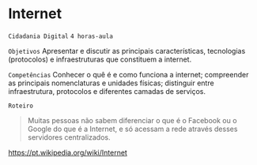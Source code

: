 # Internet

`Cidadania Digital` `4 horas-aula`

`Objetivos` Apresentar e discutir as principais características, tecnologias (protocolos) e infraestruturas que constituem a internet.

`Competências` Conhecer o quê é e como funciona a internet; compreender as principais nomenclaturas e unidades físicas; distinguir entre infraestrutura, protocolos e diferentes camadas de serviços. 

`Roteiro`

> Muitas pessoas não sabem diferenciar o que é o Facebook ou o Google do que é a Internet, e só acessam a rede através desses servidores centralizados. 


https://pt.wikipedia.org/wiki/Internet

